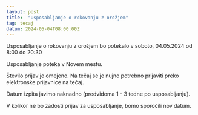 ```yaml
---
layout: post
title:  "Usposabljanje o rokovanju z orožjem"
tag: tecaj
datum: 2024-05-04T08:00:00Z
---
```


Usposabljanje o rokovanju z orožjem bo potekalo v soboto, 04.05.2024 od 8:00 do 20:30

Usposabljanje poteka v Novem mestu.

Število prijav je omejeno. Na tečaj se je nujno potrebno prijaviti preko elektronske prijavnice na tečaj.

Datum izpita javimo naknadno (predvidoma 1 - 3 tedne po usposabljanju).

V kolikor ne bo zadosti prijav za usposabljanje, bomo sporočili nov datum.
